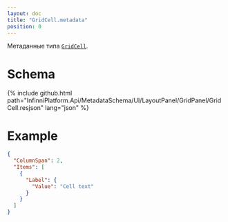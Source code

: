 ```yaml
---
layout: doc
title: "GridCell.metadata"
position: 0
---
```


Метаданные типа [`GridCell`](../).

# Schema

{% include github.html path="InfinniPlatform.Api/MetadataSchema/UI/LayoutPanel/GridPanel/GridCell.resjson" lang="json" %}

# Example

```json
{
  "ColumnSpan": 2,
  "Items": [
    {
      "Label": {
        "Value": "Cell text"
      }
    }
  ]
}
```
